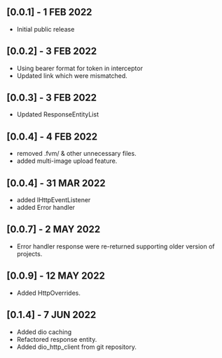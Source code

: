 ## [0.0.1] - 1 FEB 2022
- Initial public release

## [0.0.2] - 3 FEB 2022
- Using bearer format for token in interceptor
- Updated link which were mismatched.

## [0.0.3] - 3 FEB 2022
- Updated ResponseEntityList

## [0.0.4] - 4 FEB 2022
- removed .fvm/ & other unnecessary files.
- added multi-image upload feature.

 ## [0.0.4] - 31 MAR 2022
 - added IHttpEventListener
 - added Error handler

 ## [0.0.7] - 2 MAY 2022
 - Error handler response were re-returned supporting older version of projects.

  ## [0.0.9] - 12 MAY 2022
  - Added HttpOverrides.

  ## [0.1.4] - 7 JUN 2022
  - Added dio caching
  - Refactored  response entity.
  - Added dio_http_client from git repository.